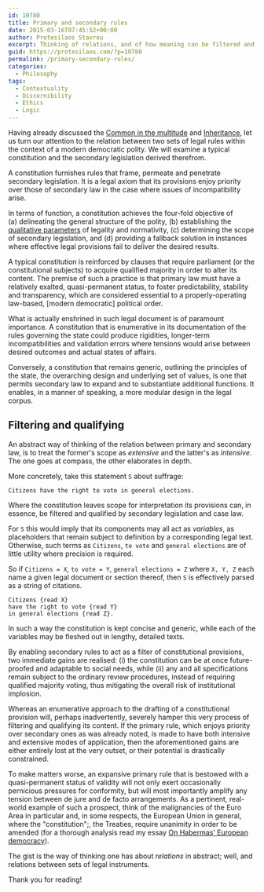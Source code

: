 ```yaml
---
id: 10780
title: Primary and secondary rules
date: 2015-03-16T07:45:52+00:00
author: Protesilaos Stavrou
excerpt: Thinking of relations, and of how meaning can be filtered and qualified.
guid: https://protesilaos.com/?p=10780
permalink: /primary-secondary-rules/
categories:
  - Philosophy
tags:
  - Contextuality
  - Discernibility
  - Ethics
  - Logic
---
```

Having already discussed the [Common in the multitude](https://protesilaos.com/common-multitude/ "Common in the multitude") and [Inheritance](https://protesilaos.com/set-inheritance/ "Inheritance"), let us turn our attention to the relation between two sets of legal rules within the context of a modern democratic polity. We will examine a typical constitution and the secondary legislation derived therefrom.

A constitution furnishes rules that frame, permeate and penetrate secondary legislation. It is a legal axiom that its provisions enjoy priority over those of secondary law in the case where issues of incompatibility arise.

In terms of function, a constitution achieves the four-fold objective of (a) delineating the general structure of the polity, (b) establishing the [qualitative parameters](https://protesilaos.com/value-justice-gyges/ "On the value of justice (Ring of Gyges)") of legality and normativity, (c) determining the scope of secondary legislation, and (d) providing a fallback solution in instances where effective legal provisions fail to deliver the desired results.

A typical constitution is reinforced by clauses that require parliament (or the constitutional subjects) to acquire qualified majority in order to alter its content. The premise of such a practice is that primary law must have a relatively exalted, quasi-permanent status, to foster predictability, stability and transparency, which are considered essential to a properly-operating law-based, [modern democratic] political order.

What is actually enshrined in such legal document is of paramount importance. A constitution that is enumerative in its documentation of the rules governing the state could produce rigidities, longer-term incompatibilities and validation errors where tensions would arise between desired outcomes and actual states of affairs.

Conversely, a constitution that remains generic, outlining the principles of the state, the overarching design and underlying set of values, is one that permits secondary law to expand and to substantiate additional functions. It enables, in a manner of speaking, a more modular design in the legal corpus.

## Filtering and qualifying

An abstract way of thinking of the relation between primary and secondary law, is to treat the former's scope as _extensive_ and the latter's as _intensive_. The one goes at compass, the other elaborates in depth.

More concretely, take this statement `S` about suffrage:

```
Citizens have the right to vote in general elections.
```

Where the constitution leaves scope for interpretation its provisions can, in essence, be filtered and qualified by secondary legislation and case law.

For `S` this would imply that its components may all act as _variables_, as placeholders that remain subject to definition by a corresponding legal text. Otherwise, such terms as `Citizens`, `to vote` and `general elections` are of little utility where precision is required.

So if `Citizens = X`, `to vote = Y`, `general elections = Z` where `X, Y, Z` each name a given legal document or section thereof, then `S` is effectively parsed as a string of citations.

```
Citizens {read X}
have the right to vote {read Y}
in general elections {read Z}.
```

In such a way the constitution is kept concise and generic, while each of the variables may be fleshed out in lengthy, detailed texts.

By enabling secondary rules to act as a filter of constitutional provisions, two immediate gains are realised: (i) the constitution can be at once future-proofed and adaptable to social needs, while (ii) any and all specifications remain subject to the ordinary review procedures, instead of requiring qualified majority voting, thus mitigating the overall risk of institutional implosion.

Whereas an enumerative approach to the drafting of a constitutional provision will, perhaps inadvertently, severely hamper this very process of filtering and qualifying its content. If the primary rule, which enjoys priority over secondary ones as was already noted, is made to have both intensive and extensive modes of application, then the aforementioned gains are either entirely lost at the very outset, or their potential is drastically constrained.

To make matters worse, an expansive primary rule that is bestowed with a quasi-permanent status of validity will not only exert occasionally pernicious pressures for conformity, but will most importantly amplify any tension between de jure and de facto arrangements. As a pertinent, real-world example of such a prospect, think of the malignancies of the Euro Area in particular and, in some respects, the European Union in general, where the "constitution";, the Treaties, require unanimity in order to be amended (for a thorough analysis read my essay [On Habermas' European democracy](https://protesilaos.com/habermas-european-democracy/ "On Habermas’ European Democracy")).

The gist is the way of thinking one has about _relations_ in abstract; well, and relations between sets of legal instruments.

Thank you for reading!
